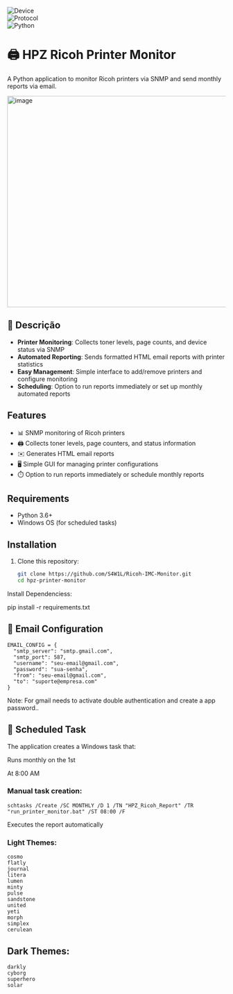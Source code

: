 ![Device](https://img.shields.io/badge/Device-Ricoh%20Printer-red.svg)   
![Protocol](https://img.shields.io/badge/Protocol-SNMP-blue.svg)   
![Python](https://img.shields.io/badge/python-3.6%2B-blue)

# 🖨️ HPZ Ricoh Printer Monitor
A Python application to monitor Ricoh printers via SNMP and send monthly reports via email.

<img width="864" height="487" alt="image" src="https://github.com/user-attachments/assets/ef24db3d-9cf2-433f-a635-7d5aa793d49a" />


## 📌 Descrição

- **Printer Monitoring**: Collects toner levels, page counts, and device status via SNMP
- **Automated Reporting**: Sends formatted HTML email reports with printer statistics
- **Easy Management**: Simple interface to add/remove printers and configure monitoring
- **Scheduling**: Option to run reports immediately or set up monthly automated reports

## Features

- 📊 SNMP monitoring of Ricoh printers
- 🖨️ Collects toner levels, page counters, and status information
- ✉️ Generates HTML email reports
- 🖥️ Simple GUI for managing printer configurations
- ⏱️ Option to run reports immediately or schedule monthly reports

## Requirements

- Python 3.6+
- Windows OS (for scheduled tasks)

## Installation

1. Clone this repository:
   ```bash
   git clone https://github.com/S4W1L/Ricoh-IMC-Monitor.git
   cd hpz-printer-monitor
   
Install Dependenciess:

pip install -r requirements.txt

## 📧 Email Configuration
```
EMAIL_CONFIG = {
  "smtp_server": "smtp.gmail.com",
  "smtp_port": 587,
  "username": "seu-email@gmail.com",
  "password": "sua-senha",
  "from": "seu-email@gmail.com",
  "to": "suporte@empresa.com"
}
```
Note: For gmail needs to activate double authentication and create a app password..


## 📆 Scheduled Task
The application creates a Windows task that:

Runs monthly on the 1st

At 8:00 AM


### Manual task creation:
```
schtasks /Create /SC MONTHLY /D 1 /TN "HPZ_Ricoh_Report" /TR "run_printer_monitor.bat" /ST 08:00 /F
```

Executes the report automatically



### Light Themes:
```
cosmo
flatly
journal
litera
lumen
minty
pulse
sandstone
united
yeti
morph
simplex
cerulean
```
## Dark Themes:
```
darkly
cyborg
superhero
solar
```



